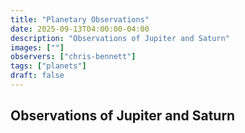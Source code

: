 ```yaml
---
title: "Planetary Observations"
date: 2025-09-13T04:00:00-04:00
description: "Observations of Jupiter and Saturn"
images: [""]
observers: ["chris-bennett"]
tags: ["planets"]
draft: false
---
```


## Observations of Jupiter and Saturn
